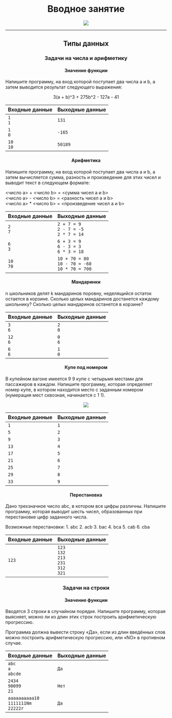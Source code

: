 <h1 align="center">Вводное занятие</h1>

<p align="center">
  <img src="https://s3.dualstack.us-east-2.amazonaws.com/pythondotorg-assets/media/community/logos/python-logo-only.png" align="center">
</p>
<hr>

<h2 align="center">Типы данных</h2>
<h3 align="center">Задачи на числа и арифметику</h3>
<h4 align="center">Значение функции</h4>
<p>Напишите программу, на вход которой поступает два числа a и b, а затем выводится результат следующего выражения:</p>
<p align="center">3(a + b)^3 + 275b^2 - 127a - 41</p>

Входные данные | Выходные данные
---------------|-----------------|
`1`<br>`1` | `131`
`1`<br>`0` | `-165`
`10`<br>`10` | `50189`

<h4 align="center">Арифметика</h4>
<p>Напишите программу, на вход которой поступает два числа a и b, а затем вычисляется сумма, разность и произведение для этих чисел и выводит текст в следующем формате:</p>
<число a> + <число b> = <сумма чисел a и b><br>
<число a> - <число b> = <разность чисел a и b><br>
<число a> * <число b> = <произведение чисел a и b>

Входные данные | Выходные данные
---------------|-----------------|
`2`<br>`7` | `2 + 7 = 9`<br>`2 - 7 = -5`<br>`2 * 7 = 14`
`6`<br>`3` | `6 + 3 = 9`<br>`6 - 3 = 3`<br>`6 * 3 = 18`
`10`<br>`70` | `10 + 70 = 80`<br>`10 - 70 = -60`<br>`10 * 70 = 700`

<h4 align="center">Мандаринки</h4>
<p>n школьников делят k мандаринов поровну, неделящийся остаток остается в корзине. Сколько целых мандаринов достанется каждому школьнику? Сколько целых мандаринов останется в корзине?</p>

Входные данные | Выходные данные
---------------|-----------------|
`3`<br>`6` | `2`<br>`0`
`12`<br>`6` | `0`<br>`6`
`6`<br>`6` | `1`<br>`0`

<h4 align="center">Купе под номером</h4>
<p>В купейном вагоне имеется 9 9 купе с четырьмя местами для пассажиров в каждом. Напишите программу, которая определяет номер купе, в котором находится место с заданным номером (нумерация мест сквозная, начинается с 1 1).</p>
<p align="center">
  <img src="https://ucarecdn.com/759a79a5-79d0-489a-8d2c-cc337483d2af/">
</p>

Входные данные | Выходные данные
---------------|-----------------|
`1` | `1`
`5` | `2`
`9` | `3`
`13` | `4`
`17` | `5`
`21` | `6`
`25` | `7`
`29` | `8`
`33` | `9`

<h4 align="center">Перестановка</h4>
<p>Дано трехзначное число abc, в котором все цифры различны. Напишите программу, которая выводит шесть чисел, образованных при перестановке цифр заданного числа.</p>
Возможные перестановки:
1. abc
2. acb
3. bac
4. bca
5. cab
6. cba

Входные данные | Выходные данные
---------------|-----------------|
`123` | `123`<br>`132`<br>`213`<br>`231`<br>`312`<br>`321`

<h3 align="center">Задачи на строки</h3>
<h4 align="center">Значение функции</h4>
<p>Вводятся 3 строки в случайном порядке. Напишите программу, которая выясняет, можно ли из длин этих строк построить арифметическую прогрессию.</p>
<p>Программа должна вывести строку «Да», если из длин введённых слов можно построить арифметическую прогрессию, или «NO» в противном случае.</p>

Входные данные | Выходные данные
---------------|-----------------|
`abc`<br>`a`<br>`abcde` | `Да`
`2434`<br>`90099`<br>`21` | `Нет`
`aaaaaaaaaa10`<br>`1111111Nm`<br>`22222r` | `Да`
